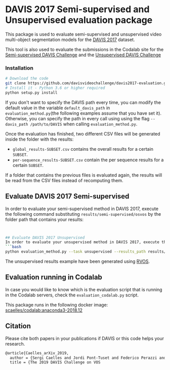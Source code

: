 # DAVIS 2017 Semi-supervised and Unsupervised evaluation package

This package is used to evaluate semi-supervised and unsupervised video multi-object segmentation models for the <a href="https://davischallenge.org/davis2017/code.html" target="_blank">DAVIS 2017</a> dataset. 

This tool is also used to evaluate the submissions in the Codalab site for the <a href="https://competitions.codalab.org/competitions/20516" target="_blank">Semi-supervised DAVIS Challenge</a> and the <a href="https://competitions.codalab.org/competitions/20515" target="_blank">Unsupervised DAVIS Challenge</a>

### Installation
```bash
# Download the code
git clone https://github.com/davisvideochallenge/davis2017-evaluation.git && cd davis2017-evaluation
# Install it - Python 3.6 or higher required
python setup.py install
```
If you don't want to specify the DAVIS path every time, you can modify the default value in the variable `default_davis_path` in `evaluation_method.py`(the following examples assume that you have set it). 
Otherwise, you can specify the path in every call using using the flag `--davis_path /path/to/DAVIS` when calling `evaluation_method.py`.

Once the evaluation has finished, two different CSV files will be generated inside the folder with the results: 
- `global_results-SUBSET.csv` contains the overall results for a certain `SUBSET`. 
- `per-sequence_results-SUBSET.csv` contain the per sequence results for a certain `SUBSET`.

If a folder that contains the previous files is evaluated again, the results will be read from the CSV files instead of recomputing them.

## Evaluate DAVIS 2017 Semi-supervised
In order to evaluate your semi-supervised method in DAVIS 2017, execute the following command substituting `results/semi-supervised/osvos` by the folder path that contains your results:
```bash


## Evaluate DAVIS 2017 Unsupervised
In order to evaluate your unsupervised method in DAVIS 2017, execute the following command substituting `results/unsupervised/rvos` by the folder path that contains your results:
```bash
python evaluation_method.py --task unsupervised --results_path results/unsupervised/rvos
```
The unsupervised results example have been generated using [RVOS](https://github.com/imatge-upc/rvos).

## Evaluation running in Codalab
In case you would like to know which is the evaluation script that is running in the Codalab servers, check the `evaluation_codalab.py` script.

This package runs in the following docker image: [scaelles/codalab:anaconda3-2018.12](https://cloud.docker.com/u/scaelles/repository/docker/scaelles/codalab)

## Citation

Please cite both papers in your publications if DAVIS or this code helps your research.

```latex
@article{Caelles_arXiv_2019,
  author = {Sergi Caelles and Jordi Pont-Tuset and Federico Perazzi and Alberto Montes and Kevis-Kokitsi Maninis and Luc {Van Gool}},
  title = {The 2019 DAVIS Challenge on VOS
